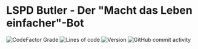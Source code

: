 # LSPD Butler - Der "Macht das Leben einfacher"-Bot
![CodeFactor Grade](https://img.shields.io/codefactor/grade/github/wechselgeld/lspd-butler?style=for-the-badge)
![Lines of code](https://img.shields.io/tokei/lines/github/wechselgeld/lspd-butler&style=for-the-badge)
![Version](https://img.shields.io/badge/Version-0.4.3-yellow?style=for-the-badge)
![GitHub commit activity](https://img.shields.io/github/commit-activity/w/wechselgeld/lspd-butler?style=for-the-badge)